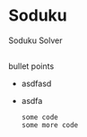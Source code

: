 # Soduku
Soduku Solver

## 
###
####

bullet points
* asdfasd
* asdfa





      some code
      some more code
